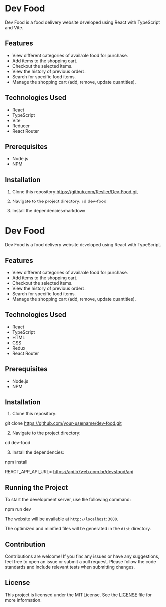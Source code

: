 # Dev Food

Dev Food is a food delivery website developed using React with TypeScript and Vite.

## Features

- View different categories of available food for purchase.
- Add items to the shopping cart.
- Checkout the selected items.
- View the history of previous orders.
- Search for specific food items.
- Manage the shopping cart (add, remove, update quantities).

## Technologies Used

- React
- TypeScript
- Vite
- Reducer
- React Router

## Prerequisites

- Node.js
- NPM

## Installation

1. Clone this repository:https://github.com/Resller/Dev-Food.git

2. Navigate to the project directory: cd dev-food


3. Install the dependencies:markdown

# Dev Food

Dev Food is a food delivery website developed using React with TypeScript.

## Features

- View different categories of available food for purchase.
- Add items to the shopping cart.
- Checkout the selected items.
- View the history of previous orders.
- Search for specific food items.
- Manage the shopping cart (add, remove, update quantities).

## Technologies Used

- React
- TypeScript
- HTML
- CSS
- Redux
- React Router

## Prerequisites

- Node.js
- NPM

## Installation

1. Clone this repository:

git clone https://github.com/your-username/dev-food.git

2. Navigate to the project directory:

cd dev-food

3. Install the dependencies:

npm install

REACT_APP_API_URL= https://api.b7web.com.br/devsfood/api

## Running the Project

To start the development server, use the following command:

npm run dev

The website will be available at `http://localhost:3000`.

The optimized and minified files will be generated in the `dist` directory.

## Contribution

Contributions are welcome! If you find any issues or have any suggestions, feel free to open an issue or submit a pull request. Please follow the code standards and include relevant tests when submitting changes.

## License

This project is licensed under the MIT License. See the [LICENSE](LICENSE) file for more information.
